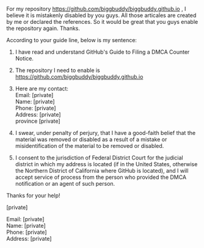 For my repository https://github.com/biggbuddy/biggbuddy.github.io , I
believe it is mistakenly disabled by you guys. All those articales are
created by me or declared the references. So it would be great that you
guys enable the repository again. Thanks.

According to your guide line, below is my sentence:

1. I have read and understand GitHub's Guide to Filing a DMCA Counter
Notice.

2. The repository I need to enable is
https://github.com/biggbuddy/biggbuddy.github.io

3. Here are my contact:  
Email: [private]  
Name: [private]  
Phone: [private]  
Address: [private]  
province [private]  

4. I swear, under penalty of perjury, that I have a good-faith belief that
the material was removed or disabled as a result of a mistake or
misidentification of the material to be removed or disabled.

5. I consent to the jurisdiction of Federal District Court for the judicial
district in which my address is located (if in the United States, otherwise
the Northern District of California where GitHub is located), and I will
accept service of process from the person who provided the DMCA
notification or an agent of such person.

Thanks for your help!

[private]  

Email: [private]  
Name: [private]  
Phone: [private]  
Address: [private]  

